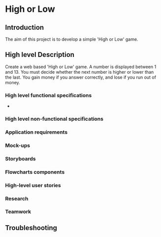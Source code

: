# High or Low

## Introduction

The aim of this project is to develop a simple 'High or Low' game.

## High level Description

Create a web based 'High or Low' game. A number is displayed between 1 and 13. You must decide whether the next number is higher or lower than the last. You gain money if you answer correctly, and lose if you run out of money.

### High level functional specifications

- 

### High level non-functional specifications



### Application requirements
### Mock-ups
### Storyboards
### Flowcharts components
### High-level user stories
### Research
### Teamwork
## Troubleshooting




